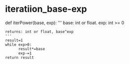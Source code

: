 # iteratiion_base-exp


def iterPower(base, exp):
    '''
    base: int or float.
    exp: int >= 0
 
    returns: int or float, base^exp
    '''
    result=1
    while exp>0:
          result*=base
          exp-=1
    return result


